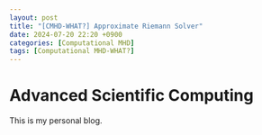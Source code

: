 ```yaml
---
layout: post
title: "[CMHD-WHAT?] Approximate Riemann Solver"
date: 2024-07-20 22:20 +0900
categories: [Computational MHD]
tags: [Computational MHD-WHAT?]
---
```


# Advanced Scientific Computing

This is my personal blog.
